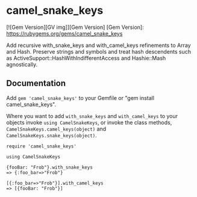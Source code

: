 # camel_snake_keys

[![Gem Version][GV img]][Gem Version]
[Gem Version]: https://rubygems.org/gems/camel_snake_keys

Add recursive with_snake_keys and with_camel_keys refinements to Array and Hash. Preserve strings and symbols and treat hash descendents such as ActiveSupport::HashWithIndifferentAccess and Hashie::Mash agnostically.

## Documentation

Add `gem 'camel_snake_keys'` to your Gemfile or "gem install camel_snake_keys".

Where you want to add `with_snake_keys` and `with_camel_keys` to your objects invoke `using CamelSnakeKeys`, or invoke the class methods, `CamelSnakeKeys.camel_keys(object)` and `CamelSnakeKeys.snake_keys(object)`.

```
require 'camel_snake_keys'

using CamelSnakeKeys

{fooBar: "Frob"}.with_snake_keys
=> {:foo_bar=>"Frob"}

[{:foo_bar=>"Frob"}].with_camel_keys
=> [{fooBar: "Frob"}]
```


